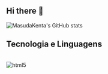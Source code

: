 ## Hi there 👋

![MasudaKenta's GitHub stats](https://github-readme-stats.vercel.app/api?username=MasudaKenta&show_icons=true&theme=dark)

## Tecnologia e Linguagens

<div style="inline_block"><br>
<img  align="center" alt="html5" src="https://img.shields.io/badge/HTML-239120?style=for-the-badge&logo=html5&logoColor=white"/>
  
</div>
